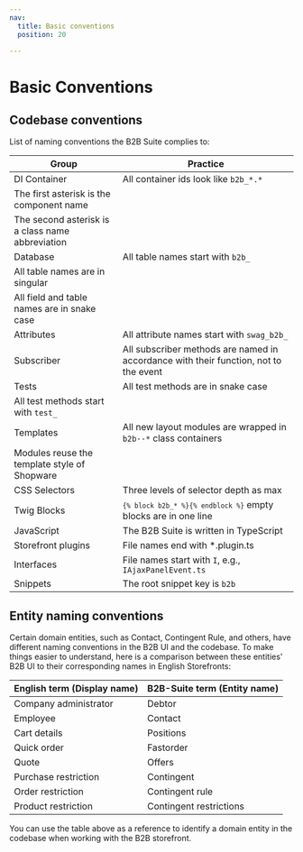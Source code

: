 ```yaml
---
nav:
  title: Basic conventions
  position: 20

---
```


# Basic Conventions

## Codebase conventions

List of naming conventions the B2B Suite complies to:

| Group                                              | Practice                                                                             |
|----------------------------------------------------|--------------------------------------------------------------------------------------|
| DI Container                                       | All container ids look like `b2b_*.*`                                                |
| The first asterisk is the component name           |                                                                                      |
| The second asterisk is a class name abbreviation   |                                                                                      |
| Database                                           | All table names start with `b2b_`                                                    |
| All table names are in singular                    |                                                                                      |
| All field and table names are in snake case        |                                                                                      |
| Attributes                                         | All attribute names start with `swag_b2b_`                                           |
| Subscriber                                         | All subscriber methods are named in accordance with their function, not to the event |
| Tests                                              | All test methods are in snake case                                                   |
| All test methods start with `test_`                |                                                                                      |
| Templates                                          | All new layout modules are wrapped in `b2b--*` class containers                      |
| Modules reuse the template style of Shopware       |                                                                                      |
| CSS Selectors                                      | Three levels of selector depth as max                                                |
| Twig Blocks                                        | <code v-pre>`{% block b2b_* %}{% endblock %}`</code> empty blocks are in one line    |                                                                                     |
| JavaScript                                         | The B2B Suite is written in TypeScript                                               |
| Storefront plugins                                 | File names end with *.plugin.ts                                                      |
| Interfaces                                         | File names start with `I`, e.g., `IAjaxPanelEvent.ts`                                |
| Snippets                                           | The root snippet key is `b2b`                                                        |

## Entity naming conventions

Certain domain entities, such as Contact, Contingent Rule, and others, have different naming conventions in the B2B UI and the codebase. To make things easier to understand, here is a comparison between these entities' B2B UI to their corresponding names in English Storefronts:

| English term (Display name)                        | B2B-Suite term (Entity name)                      |
|----------------------------------------------------|---------------------------------------------------|
| Company administrator                              | Debtor                                            |
| Employee                                           | Contact                                           |
| Cart details                                       | Positions                                         |
| Quick order                                        | Fastorder                                         |
| Quote                                              | Offers                                            |
| Purchase restriction                               | Contingent                                        |
| Order restriction                                  | Contingent rule                                   |
| Product restriction                                | Contingent restrictions                           |

You can use the table above as a reference to identify a domain entity in the codebase when working with the B2B storefront.
